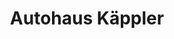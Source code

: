 ---
title: "Autohaus Käppler"
url: /eppendorf/autohaus-kaeppler-mittelsaidaer-strasse/
shop: Autowerkstatt
---